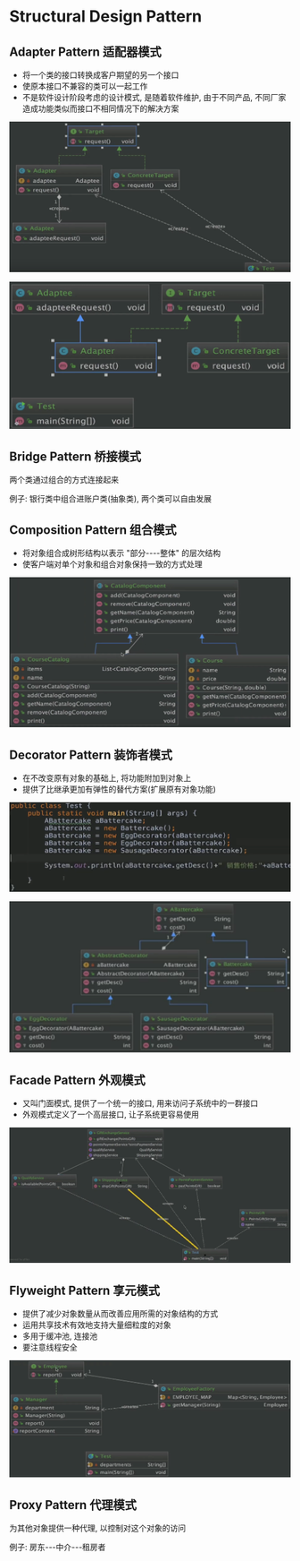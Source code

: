 # Structural Design Pattern

## Adapter Pattern 适配器模式

* 将一个类的接口转换成客户期望的另一个接口
* 使原本接口不兼容的类可以一起工作
* 不是软件设计阶段考虑的设计模式, 是随着软件维护, 由于不同产品, 不同厂家造成功能类似而接口不相同情况下的解决方案

![&#x5BF9;&#x8C61;&#x9002;&#x914D;&#x5668;\(&#x7EC4;&#x5408;\)](../.gitbook/assets/image%20%2816%29.png)

![&#x7C7B;&#x9002;&#x914D;&#x5668;\(&#x7EE7;&#x627F;\)](../.gitbook/assets/image%20%2867%29.png)

## Bridge Pattern 桥接模式

两个类通过组合的方式连接起来

例子: 银行类中组合进账户类\(抽象类\), 两个类可以自由发展

## Composition Pattern 组合模式

* 将对象组合成树形结构以表示 "部分----整体" 的层次结构
* 使客户端对单个对象和组合对象保持一致的方式处理

![](../.gitbook/assets/image%20%2825%29.png)

## Decorator Pattern 装饰者模式

* 在不改变原有对象的基础上, 将功能附加到对象上
* 提供了比继承更加有弹性的替代方案\(扩展原有对象功能\)

![&#x901A;&#x8FC7;&#x88C5;&#x9970;&#x8005;&#x7C7B;&#x6269;&#x5C55;&#x529F;&#x80FD;](../.gitbook/assets/image%20%2834%29.png)

![](../.gitbook/assets/image%20%2840%29.png)

## Facade Pattern 外观模式

* 又叫门面模式, 提供了一个统一的接口, 用来访问子系统中的一群接口
* 外观模式定义了一个高层接口, 让子系统更容易使用

![](../.gitbook/assets/image%20%2871%29.png)

## Flyweight Pattern 享元模式

* 提供了减少对象数量从而改善应用所需的对象结构的方式
* 运用共享技术有效地支持大量细粒度的对象
* 多用于缓冲池, 连接池
* 要注意线程安全

![EMPLOYEE\_MAP&#x4F5C;&#x4E3A;&#x4E00;&#x4E2A;&#x7F13;&#x51B2;&#x6C60;](../.gitbook/assets/image%20%2855%29.png)

## Proxy Pattern 代理模式

为其他对象提供一种代理, 以控制对这个对象的访问

例子: 房东---中介---租房者



